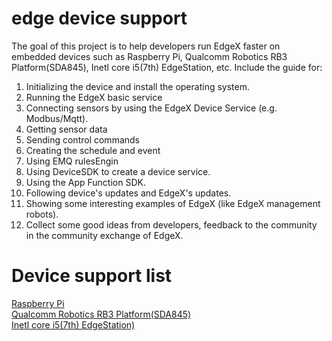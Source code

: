 # **edge device support**
  The goal of this project is to help developers run EdgeX faster on embedded devices such as Raspberry Pi, Qualcomm Robotics RB3 Platform(SDA845), Inetl core i5(7th) EdgeStation, etc. Include the guide for:<br>
1. Initializing the device and install the operating system.
2. Running the EdgeX basic service
3. Connecting sensors by using the EdgeX Device Service (e.g. Modbus/Mqtt).
4. Getting sensor data 
5. Sending control commands
6. Creating the schedule and event
7. Using EMQ rulesEngin
8. Using DeviceSDK to create a device service.
9. Using the App Function SDK.
10. Following device's updates and EdgeX's updates.
11. Showing some interesting examples of EdgeX (like EdgeX management robots). 
12. Collect some good ideas from developers, feedback to the community in the community exchange of EdgeX.


# Device support list
 [Raspberry Pi](./RaspberryPi/README.md)<br>
 [Qualcomm Robotics RB3 Platform(SDA845)](./RB3/README.md)<br>
 [Inetl core i5(7th) EdgeStation)](./EdgeStation/README.md)<br>

